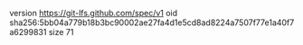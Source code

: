 version https://git-lfs.github.com/spec/v1
oid sha256:5bb04a779b18b3bc90002ae27fa4d1e5cd8ad8224a7507f77e1a40f7a6299831
size 71
